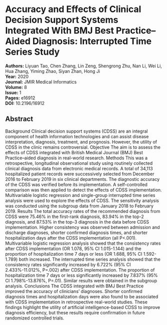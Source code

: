 # Accuracy and Effects of Clinical Decision Support Systems Integrated With BMJ Best Practice–Aided Diagnosis: Interrupted Time Series Study

**Authors:** Liyuan Tao, Chen Zhang, Lin Zeng, Shengrong Zhu, Nan Li, Wei Li, Hua Zhang, Yiming Zhao, Siyan Zhan, Hong Ji  
**Year:** 2020  
**Journal:** JMIR Medical Informatics  
**Volume:** 8  
**Issue:** 1  
**Pages:** e16912  
**DOI:** 10.2196/16912  

## Abstract
Background            Clinical decision support systems (CDSS) are an integral component of health information technologies and can assist disease interpretation, diagnosis, treatment, and prognosis. However, the utility of CDSS in the clinic remains controversial.                                Objective            The aim is to assess the effects of CDSS integrated with British Medical Journal (BMJ) Best Practice–aided diagnosis in real-world research.                                Methods            This was a retrospective, longitudinal observational study using routinely collected clinical diagnosis data from electronic medical records. A total of 34,113 hospitalized patient records were successively selected from December 2016 to February 2019 in six clinical departments. The diagnostic accuracy of the CDSS was verified before its implementation. A self-controlled comparison was then applied to detect the effects of CDSS implementation. Multivariable logistic regression and single-group interrupted time series analysis were used to explore the effects of CDSS. The sensitivity analysis was conducted using the subgroup data from January 2018 to February 2019.                                Results            The total accuracy rates of the recommended diagnosis from CDSS were 75.46% in the first-rank diagnosis, 83.94% in the top-2 diagnosis, and 87.53% in the top-3 diagnosis in the data before CDSS implementation. Higher consistency was observed between admission and discharge diagnoses, shorter confirmed diagnosis times, and shorter hospitalization days after the CDSS implementation (all P<.001). Multivariable logistic regression analysis showed that the consistency rates after CDSS implementation (OR 1.078, 95% CI 1.015-1.144) and the proportion of hospitalization time 7 days or less (OR 1.688, 95% CI 1.592-1.789) both increased. The interrupted time series analysis showed that the consistency rates significantly increased by 6.722% (95% CI 2.433%-11.012%, P=.002) after CDSS implementation. The proportion of hospitalization time 7 days or less significantly increased by 7.837% (95% CI 1.798%-13.876%, P=.01). Similar results were obtained in the subgroup analysis.                                Conclusions            The CDSS integrated with BMJ Best Practice improved the accuracy of clinicians’ diagnoses. Shorter confirmed diagnosis times and hospitalization days were also found to be associated with CDSS implementation in retrospective real-world studies. These findings highlight the utility of artificial intelligence-based CDSS to improve diagnosis efficiency, but these results require confirmation in future randomized controlled trials.


